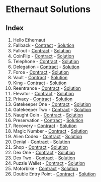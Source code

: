 # Ethernaut Solutions

## Index
1. Hello Ethernaut
2. Fallback - [Contract](https://github.com/nicobevilacqua/EthernautSolutions/blob/master/contracts/challenges/Fallback.sol) - [Solution](https://github.com/nicobevilacqua/EthernautSolutions/blob/master/test/02-Fallback.test.ts)
3. Fallout - [Contract](https://github.com/nicobevilacqua/EthernautSolutions/blob/master/contracts/challenges/Fallout.sol) - [Solution](https://github.com/nicobevilacqua/EthernautSolutions/blob/master/test/03-Fallout.test.ts)
4. CoinFlip - [Contract](https://github.com/nicobevilacqua/EthernautSolutions/blob/master/contracts/challenges/CoinFlip.sol) - [Solution](https://github.com/nicobevilacqua/EthernautSolutions/blob/master/test/04-Conflip.test.ts)
5. Telephone - [Contract](https://github.com/nicobevilacqua/EthernautSolutions/blob/master/contracts/challenges/Telephone.sol) - [Solution](https://github.com/nicobevilacqua/EthernautSolutions/blob/master/test/05-Telephone.test.ts)
6. Delegation - [Contract](https://github.com/nicobevilacqua/EthernautSolutions/blob/master/contracts/challenges/Delegation.sol) - [Solution](https://github.com/nicobevilacqua/EthernautSolutions/blob/master/test/06-Delegation.test.ts)
7. Force - [Contract](https://github.com/nicobevilacqua/EthernautSolutions/blob/master/contracts/challenges/Force.sol) - [Solution](https://github.com/nicobevilacqua/EthernautSolutions/blob/master/test/07-Force.test.ts)
8. Vault - [Contract](https://github.com/nicobevilacqua/EthernautSolutions/blob/master/contracts/challenges/Vault.sol) - [Solution](https://github.com/nicobevilacqua/EthernautSolutions/blob/master/test/08-Vault.test.ts)
9. King - [Contract](https://github.com/nicobevilacqua/EthernautSolutions/blob/master/contracts/challenges/King.sol) - [Solution](https://github.com/nicobevilacqua/EthernautSolutions/blob/master/test/09-King.test.ts)
10. Reentrance - [Contract](https://github.com/nicobevilacqua/EthernautSolutions/blob/master/contracts/challenges/Reentrance.sol) - [Solution](https://github.com/nicobevilacqua/EthernautSolutions/blob/master/test/10-Reentrance.test.ts)
11. Elevator - [Contract](https://github.com/nicobevilacqua/EthernautSolutions/blob/master/contracts/challenges/Elevator.sol) - [Solution](https://github.com/nicobevilacqua/EthernautSolutions/blob/master/test/11-Elevator.test.ts)
12. Privacy - [Contract](https://github.com/nicobevilacqua/EthernautSolutions/blob/master/contracts/challenges/Privacy.sol) - [Solution](https://github.com/nicobevilacqua/EthernautSolutions/blob/master/test/12-Privacy.test.ts)
13. Gatekeeper One - [Contract](https://github.com/nicobevilacqua/EthernautSolutions/blob/master/contracts/challenges/GateKeeperOne.sol) - [Solution](https://github.com/nicobevilacqua/EthernautSolutions/blob/master/test/13-GatekeeperOne.test.ts)
14. Gatekeeper Two - [Contract](https://github.com/nicobevilacqua/EthernautSolutions/blob/master/contracts/challenges/GateKeeperTwo.sol) - [Solution](https://github.com/nicobevilacqua/EthernautSolutions/blob/master/test/14-GatekeeperTwo.test.ts)
15. Naught Coin - [Contract](https://github.com/nicobevilacqua/EthernautSolutions/blob/master/contracts/challenges/NaughtCoin.sol) - [Solution](https://github.com/nicobevilacqua/EthernautSolutions/blob/master/test/15-NaughtCoin.test.ts)
16. Preservation - [Contract](https://github.com/nicobevilacqua/EthernautSolutions/blob/master/contracts/challenges/Preservation.sol) - [Solution](https://github.com/nicobevilacqua/EthernautSolutions/blob/master/test/16-Preservation.test.ts)
17. Recovery - [Contract](https://github.com/nicobevilacqua/EthernautSolutions/blob/master/contracts/challenges/Recovery.sol) - [Solution](https://github.com/nicobevilacqua/EthernautSolutions/blob/master/test/17-Recovery.test.ts)
18. Magic Number - [Contract](https://github.com/nicobevilacqua/EthernautSolutions/blob/master/contracts/challenges/MagicNumber.sol) - [Solution](https://github.com/nicobevilacqua/EthernautSolutions/blob/master/test/18-MagicNumber.test.ts)
19. Alien Codex - [Contract](https://github.com/nicobevilacqua/EthernautSolutions/blob/master/contracts/challenges/AlienCodex.sol) - [Solution](https://github.com/nicobevilacqua/EthernautSolutions/blob/master/test/19-AlienCodex.test.ts)
20. Denial - [Contract](https://github.com/nicobevilacqua/EthernautSolutions/blob/master/contracts/challenges/Denial.sol) - [Solution](https://github.com/nicobevilacqua/EthernautSolutions/blob/master/test/20-Denial.test.ts)
21. Shop - [Contract](https://github.com/nicobevilacqua/EthernautSolutions/blob/master/contracts/challenges/Shop.sol) - [Solution](https://github.com/nicobevilacqua/EthernautSolutions/blob/master/test/21-Shop.test.ts)
22. Dex One - [Contract](https://github.com/nicobevilacqua/EthernautSolutions/blob/master/contracts/challenges/DexOne.sol) - [Solution](https://github.com/nicobevilacqua/EthernautSolutions/blob/master/test/22-DexOne.test.ts)
23. Dex Two - [Contract](https://github.com/nicobevilacqua/EthernautSolutions/blob/master/contracts/challenges/DexTwo.sol) - [Solution](https://github.com/nicobevilacqua/EthernautSolutions/blob/master/test/23-DexTwo.test.ts)
24. Puzzle Wallet - [Contract](https://github.com/nicobevilacqua/EthernautSolutions/blob/master/contracts/challenges/PuzzleWallet.sol) - [Solution](https://github.com/nicobevilacqua/EthernautSolutions/blob/master/test/24-PuzzleWallet.test.ts)
25. Motorbike - [Contract](https://github.com/nicobevilacqua/EthernautSolutions/blob/master/contracts/challenges/Motorbike.sol) - [Solution](https://github.com/nicobevilacqua/EthernautSolutions/blob/master/test/25-Motorbike.test.ts)
26. Double Entry Point - [Contract](https://github.com/nicobevilacqua/EthernautSolutions/blob/master/contracts/challenges/DoubleEntryPoint.sol) - [Solution](https://github.com/nicobevilacqua/EthernautSolutions/blob/master/test/26-DoubleEntryPoint.test.ts)
